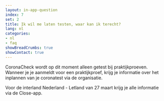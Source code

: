 ```yaml
---
layout: in-app-question
index: 7
set: 2
title: Ik wil me laten testen, waar kan ik terecht?
lang: nl
categories:
- nl
- faq
showBreadCrumbs: true
showContact: true
---
```

CoronaCheck wordt op dit moment alleen getest bij praktijkproeven. Wanneer je je aanmeldt voor een praktijkproef, krijg je informatie over het inplannen van je coronatest via de organisatie.

Voor de interland Nederland - Letland van 27 maart krijg je alle informatie via de Close-app. 
